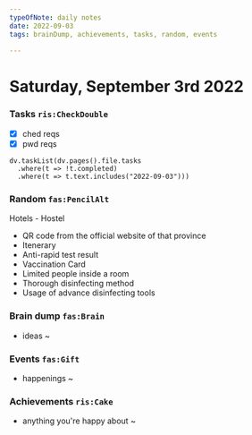 ```yaml
---
typeOfNote: daily notes
date: 2022-09-03
tags: brainDump, achievements, tasks, random, events

---
```

# Saturday, September 3rd 2022

### Tasks `ris:CheckDouble`
 - [x] ched reqs
 - [x] pwd reqs

```dataviewjs
dv.taskList(dv.pages().file.tasks 
  .where(t => !t.completed)
  .where(t => t.text.includes("2022-09-03")))
```



### Random `fas:PencilAlt`
Hotels - Hostel 
- QR code from the official website of that province
- Itenerary 
- Anti-rapid test result 
- Vaccination Card 
- Limited people inside a room
- Thorough disinfecting method
- Usage of advance disinfecting tools




### Brain dump `fas:Brain`
 - ideas ~ 




### Events `fas:Gift`
 - happenings ~






### Achievements `ris:Cake`
 - anything you're happy about ~ 

